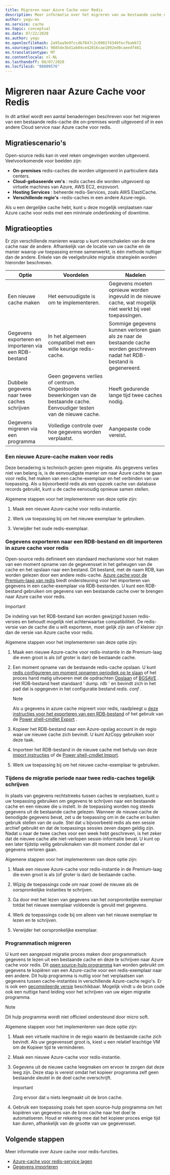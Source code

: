 ```yaml
---
title: Migreren naar Azure Cache voor Redis
description: Meer informatie over het migreren van uw bestaande cache naar Azure cache voor redis
author: yegu-ms
ms.service: cache
ms.topic: conceptual
ms.date: 07/22/2020
ms.author: yegu
ms.openlocfilehash: 2a95aa9e9fccdb7047c2c0901f4349fecfbab672
ms.sourcegitcommit: 98854e3bd1ab04ce42816cae1892ed0caeedf461
ms.translationtype: MT
ms.contentlocale: nl-NL
ms.lasthandoff: 08/07/2020
ms.locfileid: "88009576"
---
```

# <a name="migrate-to-azure-cache-for-redis"></a>Migreren naar Azure Cache voor Redis
In dit artikel wordt een aantal benaderingen beschreven voor het migreren van een bestaande redis-cache die on-premises wordt uitgevoerd of in een andere Cloud service naar Azure cache voor redis.

## <a name="migration-scenarios"></a>Migratiescenario's
Open-source redis kan in veel reken omgevingen worden uitgevoerd. Veelvoorkomende voor beelden zijn:

- **On-premises** redis-caches die worden uitgevoerd in particuliere data centers.
- **Cloud-gebaseerde vm's** : redis caches die worden uitgevoerd op virtuele machines van Azure, AWS EC2, enzovoort.
- **Hosting Services** : beheerde redis-Services, zoals AWS ElastiCache.
- **Verschillende regio's** -redis-caches in een andere Azure-regio.

Als u een dergelijke cache hebt, kunt u deze mogelijk verplaatsen naar Azure cache voor redis met een minimale onderbreking of downtime.

## <a name="migration-options"></a>Migratieopties

Er zijn verschillende manieren waarop u kunt overschakelen van de ene cache naar de andere. Afhankelijk van de locatie van uw cache en de manier waarop uw toepassing ermee samenwerkt, is één methode nuttiger dan de andere. Enkele van de veelgebruikte migratie strategieën worden hieronder beschreven.

   | Optie       | Voordelen | Nadelen |
   | ------------ | ---------- | ------------- |
   | Een nieuwe cache maken | Het eenvoudigste is om te implementeren. | Gegevens moeten opnieuw worden ingevuld in de nieuwe cache, wat mogelijk niet werkt bij veel toepassingen. |
   | Gegevens exporteren en importeren via een RDB-bestand | In het algemeen compatibel met een wille keurige redis-cache. | Sommige gegevens kunnen verloren gaan als ze naar de bestaande cache worden geschreven nadat het RDB-bestand is gegenereerd. | 
   | Dubbele gegevens naar twee caches schrijven | Geen gegevens verlies of centrum. Ongestoorde bewerkingen van de bestaande cache. Eenvoudiger testen van de nieuwe cache. | Heeft gedurende lange tijd twee caches nodig. | 
   | Gegevens migreren via een programma | Volledige controle over hoe gegevens worden verplaatst. | Aangepaste code vereist. | 

### <a name="create-a-new-azure-cache-for-redis"></a>Een nieuwe Azure-cache maken voor redis

Deze benadering is technisch gezien geen migratie. Als gegevens verlies niet van belang is, is de eenvoudigste manier om naar Azure cache te gaan voor redis, het maken van een cache-exemplaar en het verbinden van uw toepassing. Als u bijvoorbeeld redis als een opzoek cache van database records gebruikt, kunt u de cache eenvoudig opnieuw samen stellen.

Algemene stappen voor het implementeren van deze optie zijn:

1. Maak een nieuwe Azure-cache voor redis-instantie.

2. Werk uw toepassing bij om het nieuwe exemplaar te gebruiken.

3. Verwijder het oude redis-exemplaar.

### <a name="export-data-to-an-rdb-file-and-import-it-into-azure-cache-for-redis"></a>Gegevens exporteren naar een RDB-bestand en dit importeren in azure cache voor redis

Open-source redis definieert een standaard mechanisme voor het maken van een moment opname van de gegevensset in het geheugen van de cache en het opslaan naar een bestand. Dit bestand, met de naam RDB, kan worden gelezen door een andere redis-cache. [Azure cache voor de Premium-laag van redis](cache-overview.md#service-tiers) biedt ondersteuning voor het importeren van gegevens in een cache-exemplaar via RDB-bestanden. U kunt een RDB-bestand gebruiken om gegevens van een bestaande cache over te brengen naar Azure cache voor redis.

> [!IMPORTANT]
> De indeling van het RDB-bestand kan worden gewijzigd tussen redis-versies en behoudt mogelijk niet achterwaartse compatibiliteit. De redis-versie van de cache die u wilt exporteren, moet gelijk zijn aan of kleiner zijn dan de versie van Azure cache voor redis.
>

Algemene stappen voor het implementeren van deze optie zijn:

1. Maak een nieuwe Azure-cache voor redis-instantie in de Premium-laag die even groot is als (of groter is dan) de bestaande cache.

2. Een moment opname van de bestaande redis-cache opslaan. U kunt [redis configureren om moment opnamen periodiek op te slaan](https://redis.io/topics/persistence) of het proces hand matig uitvoeren met de opdrachten [Opslaan](https://redis.io/commands/save) of [BGSAVE](https://redis.io/commands/bgsave) . Het RDB-bestand heet standaard ' dump. rdb ' en bevindt zich in het pad dat is opgegeven in het configuratie bestand *redis. conf* .

    > [!NOTE]
    > Als u gegevens in azure cache migreert voor redis, raadpleegt u [deze instructies voor het exporteren van een RDB-bestand](cache-how-to-import-export-data.md) of het gebruik van de [Power shell-cmdlet Export](https://docs.microsoft.com/powershell/module/azurerm.rediscache/export-azurermrediscache?view=azurermps-6.13.0&viewFallbackFrom=azurermps-6.4.0) .
    >

3. Kopieer het RDB-bestand naar een Azure-opslag account in de regio waar uw nieuwe cache zich bevindt. U kunt AzCopy gebruiken voor deze taak.

4. Importeer het RDB-bestand in de nieuwe cache met behulp van deze [import instructies](cache-how-to-import-export-data.md) of de [Power shell-cmdlet Import](https://docs.microsoft.com/powershell/module/azurerm.rediscache/import-azurermrediscache?view=azurermps-6.13.0&viewFallbackFrom=azurermps-6.4.0).

5. Werk uw toepassing bij om het nieuwe cache-exemplaar te gebruiken.

### <a name="write-to-two-redis-caches-simultaneously-during-migration-period"></a>Tijdens de migratie periode naar twee redis-caches tegelijk schrijven

In plaats van gegevens rechtstreeks tussen caches te verplaatsen, kunt u uw toepassing gebruiken om gegevens te schrijven naar een bestaande cache en een nieuwe die u instelt. In de toepassing worden nog steeds gegevens uit de bestaande cache gelezen. Wanneer de nieuwe cache de benodigde gegevens bevat, zet u de toepassing om in de cache en buiten gebruik stellen van de oude. Stel dat u bijvoorbeeld redis als een sessie archief gebruikt en dat de toepassings sessies zeven dagen geldig zijn. Nadat u naar de twee caches voor een week hebt geschreven, is het zeker dat de nieuwe cache alle niet-verlopen sessie-informatie bevat. U kunt op een later tijdstip veilig gebruikmaken van dit moment zonder dat er gegevens verloren gaan.

Algemene stappen voor het implementeren van deze optie zijn:

1. Maak een nieuwe Azure-cache voor redis-instantie in de Premium-laag die even groot is als (of groter is dan) de bestaande cache.

2. Wijzig de toepassings code om naar zowel de nieuwe als de oorspronkelijke instanties te schrijven.

3. Ga door met het lezen van gegevens van het oorspronkelijke exemplaar totdat het nieuwe exemplaar voldoende is gevuld met gegevens.

4. Werk de toepassings code bij om alleen van het nieuwe exemplaar te lezen en te schrijven.

5. Verwijder het oorspronkelijke exemplaar.

### <a name="migrate-programmatically"></a>Programmatisch migreren

U kunt een aangepast migratie proces maken door programmatisch gegevens te lezen uit een bestaande cache en deze te schrijven naar Azure cache voor redis. Dit [open source-hulp programma](https://github.com/deepakverma/redis-copy) kan worden gebruikt om gegevens te kopiëren van een Azure-cache voor een redis-exemplaar naar een andere. Dit hulp programma is nuttig voor het verplaatsen van gegevens tussen cache-instanties in verschillende Azure-cache regio's. Er is ook een [gecompileerde versie](https://github.com/deepakverma/redis-copy/releases/download/alpha/Release.zip) beschikbaar. Mogelijk vindt u de bron code ook een nuttige hand leiding voor het schrijven van uw eigen migratie programma.

> [!NOTE]
> Dit hulp programma wordt niet officieel ondersteund door micro soft. 
>

Algemene stappen voor het implementeren van deze optie zijn:

1. Maak een virtuele machine in de regio waarin de bestaande cache zich bevindt. Als uw gegevensset groot is, kiest u een relatief krachtige VM om de Kopieer tijd te verminderen.

2. Maak een nieuwe Azure-cache voor redis-instantie.

3. Gegevens uit de nieuwe cache leegmaken om ervoor te zorgen dat deze leeg zijn. Deze stap is vereist omdat het kopieer programma zelf geen bestaande sleutel in de doel cache overschrijft.

    > [!IMPORTANT]
    > Zorg ervoor dat u niets leegmaakt uit de bron cache.
    >

4. Gebruik een toepassing zoals het open source-hulp programma om het kopiëren van gegevens van de bron cache naar het doel te automatiseren. Houd er rekening mee dat het kopieer proces enige tijd kan duren, afhankelijk van de grootte van uw gegevensset.

## <a name="next-steps"></a>Volgende stappen
Meer informatie over Azure cache voor redis-functies.

* [Azure-cache voor redis-service lagen](cache-overview.md#service-tiers)
* [Gegevens importeren](cache-how-to-import-export-data.md#import)

